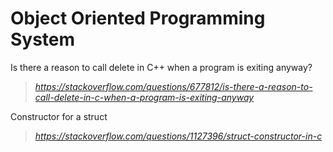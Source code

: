 # Object Oriented Programming System 

Is there a reason to call delete in C++ when a program is exiting anyway?
> *https://stackoverflow.com/questions/677812/is-there-a-reason-to-call-delete-in-c-when-a-program-is-exiting-anyway*

Constructor for a struct
> *https://stackoverflow.com/questions/1127396/struct-constructor-in-c*
